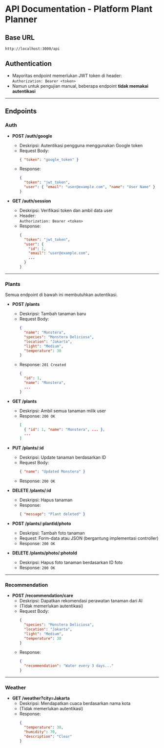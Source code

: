 # API Documentation - Platform Plant Planner

## Base URL

`http://localhost:3000/api`

## Authentication

- Mayoritas endpoint memerlukan JWT token di header:  
  `Authorization: Bearer <token>`
- Namun untuk pengujian manual, beberapa endpoint **tidak memakai autentikasi**

---

## Endpoints

### Auth

- **POST /auth/google**

  - Deskripsi: Autentikasi pengguna menggunakan Google token
  - Request Body:
    ```json
    { "token": "google_token" }
    ```
  - Response:
    ```json
    {
      "token": "jwt_token",
      "user": { "email": "user@example.com", "name": "User Name" }
    }
    ```

- **GET /auth/session**
  - Deskripsi: Verifikasi token dan ambil data user
  - Header:  
    `Authorization: Bearer <token>`
  - Response:
    ```json
    {
      "token": "jwt_token",
      "user": {
        "id": 1,
        "email": "user@example.com",
        ...
      }
    }
    ```

---

### Plants

Semua endpoint di bawah ini membutuhkan autentikasi.

- **POST /plants**

  - Deskripsi: Tambah tanaman baru
  - Request Body:
    ```json
    {
      "name": "Monstera",
      "species": "Monstera Deliciosa",
      "location": "Jakarta",
      "light": "Medium",
      "temperature": 30
    }
    ```
  - Response: `201 Created`
    ```json
    {
      "id": 1,
      "name": "Monstera",
      ...
    }
    ```

- **GET /plants**

  - Deskripsi: Ambil semua tanaman milik user
  - Response: `200 OK`
    ```json
    [
      { "id": 1, "name": "Monstera", ... },
      ...
    ]
    ```

- **PUT /plants/:id**

  - Deskripsi: Update tanaman berdasarkan ID
  - Request Body:
    ```json
    { "name": "Updated Monstera" }
    ```
  - Response: `200 OK`

- **DELETE /plants/:id**

  - Deskripsi: Hapus tanaman
  - Response:
    ```json
    { "message": "Plant deleted" }
    ```

- **POST /plants/:plantId/photo**

  - Deskripsi: Tambah foto tanaman
  - Request: Form-data atau JSON (bergantung implementasi controller)
  - Response: `200 OK`

- **DELETE /plants/photo/:photoId**
  - Deskripsi: Hapus foto tanaman berdasarkan ID foto
  - Response: `200 OK`

---

### Recommendation

- **POST /recommendation/care**
  - Deskripsi: Dapatkan rekomendasi perawatan tanaman dari AI
  - (Tidak memerlukan autentikasi)
  - Request Body:
    ```json
    {
      "species": "Monstera Deliciosa",
      "location": "Jakarta",
      "light": "Medium",
      "temperature": 30
    }
    ```
  - Response:
    ```json
    {
      "recommendation": "Water every 3 days..."
    }
    ```

---

### Weather

- **GET /weather?city=Jakarta**
  - Deskripsi: Mendapatkan cuaca berdasarkan nama kota
  - (Tidak memerlukan autentikasi)
  - Response:
    ```json
    {
      "temperature": 30,
      "humidity": 70,
      "description": "Clear"
    }
    ```
